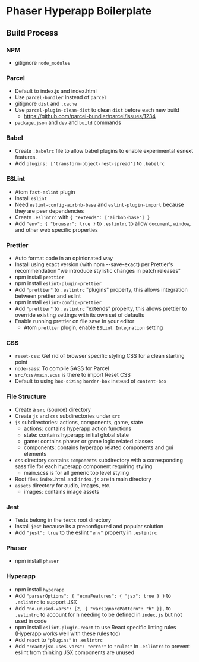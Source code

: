# Phaser Hyperapp Boilerplate

## Build Process

### NPM

-   gitignore `node_modules`

### Parcel

-   Default to index.js and index.html
-   Use `parcel-bundler` instead of `parcel`
-   gitignore `dist` and `.cache`
-   Use `parcel-plugin-clean-dist` to clean `dist` before each new build
    -   https://github.com/parcel-bundler/parcel/issues/1234
-   `package.json` and `dev` and `build` commands

### Babel

-   Create `.babelrc` file to allow babel plugins to enable experimental esnext features.
-   Add `plugins: ['transform-object-rest-spread']` to `.babelrc`

### ESLint

-   Atom `fast-eslint` plugin
-   Install `eslint`
-   Need `eslint-config-airbnb-base` and `eslint-plugin-import` because they are peer dependencies
-   Create `.eslintrc` with `{ "extends": ["airbnb-base"] }`
-   Add `"env": { "browser": true }` to `.eslintrc` to allow `document`, `window`, and other web specific properties

### Prettier

-   Auto format code in an opinionated way
-   Install using exact version (with npm --save-exact) per Prettier's recommendation "we introduce stylistic changes in patch releases"
-   npm install `prettier`
-   npm install `eslint-plugin-prettier`
-   Add `"prettier"` to `.eslintrc` "plugins" property, this allows integration between prettier and eslint
-   npm install `eslint-config-prettier`
-   Add `"prettier"` to `.eslintrc` "extends" property, this allows prettier to override existing settings with its own set of defaults
-   Enable running prettier on file save in your editor
    -   Atom `prettier` plugin, enable `ESLint Integration` setting

### CSS

-   `reset-css`: Get rid of browser specific styling CSS for a clean starting point
-   `node-sass`: To compile SASS for Parcel
-   `src/css/main.scss` is there to import Reset CSS
-   Default to using `box-sizing` `border-box` instead of `content-box`

### File Structure

-   Create a `src` (source) directory
-   Create `js` and `css` subdirectories under `src`
-   `js` subdirectories: actions, components, game, state
    -   actions: contains hyperapp action functions
    -   state: contains hyperapp initial global state
    -   game: contains phaser or game logic related classes
    -   components: contains hyperapp related components and gui elements
-   `css` directory contains `components` subdirectory with a corresponding sass file for each hyperapp component requiring styling
    -   main.scss is for all generic top level styling
-   Root files `index.html` and `index.js` are in main directory
-   `assets` directory for audio, images, etc.
    -   images: contains image assets

### Jest

-   Tests belong in the `tests` root directory
-   Install `jest` because its a preconfigured and popular solution
-   Add `"jest": true` to the eslint `"env"` property in `.eslintrc`

### Phaser

-   npm install `phaser`

### Hyperapp

-   npm install `hyperapp`
-   Add `"parserOptions": { "ecmaFeatures": { "jsx": true } }` to `.eslintrc` to support JSX
-   Add `"no-unused-vars": [2, { "varsIgnorePattern": "h" }],` to `.eslintrc` to account for h needing to be defined in `index.js` but not used in code
-   npm install `eslint-plugin-react` to use React specific linting rules (Hyperapp works well with these rules too)
-   Add `react` to `"plugins"` in `.eslintrc`
-   Add `"react/jsx-uses-vars": "error"` to `"rules"` in `.eslintrc` to prevent eslint from thinking JSX components are unused
